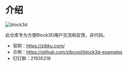 # 介绍

![block3d](https://cdn.zjbku.com/start-5.png)

此仓库专为方便Block3D用户交流和反馈，非代码。

- 官网：<https://zjbku.com/>
- 示例：<https://github.com/zjbcool/block3d-examples>
- 钉钉群：21935218

